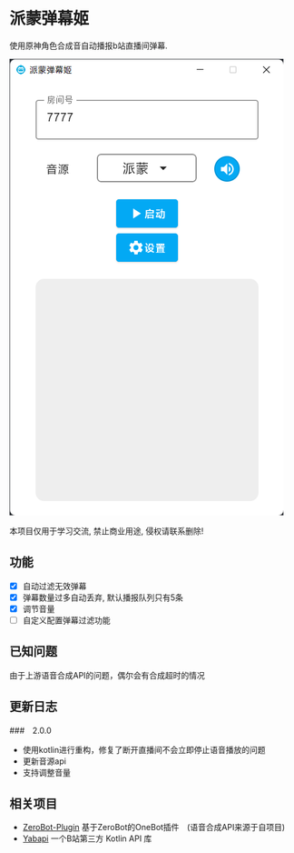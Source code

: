 # 派蒙弹幕姬

使用原神角色合成音自动播报b站直播间弹幕.

![image](./docs/screenshot_1.png)

本项目仅用于学习交流, 禁止商业用途, 侵权请联系删除!

## 功能

* [x] 自动过滤无效弹幕
* [x] 弹幕数量过多自动丢弃, 默认播报队列只有5条
* [x] 调节音量
* [ ] 自定义配置弹幕过滤功能

## 已知问题

由于上游语音合成API的问题，偶尔会有合成超时的情况

## 更新日志

###　2.0.0

- 使用kotlin进行重构，修复了断开直播间不会立即停止语音播放的问题
- 更新音源api
- 支持调整音量

## 相关项目

- [ZeroBot-Plugin](https://github.com/FloatTech/ZeroBot-Plugin)  基于ZeroBot的OneBot插件　(语音合成API来源于自项目)
- [Yabapi](https://github.com/SDLMoe/Yabapi) 一个B站第三方 Kotlin API 库
